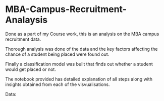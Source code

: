 # MBA-Campus-Recruitment-Analaysis
Done as a part of my Course work, this is an analysis on the MBA campus recruitment data.

Thorough analysis was done of the data and the key factors affecting the chance of a student being placed were found out.

Finally a classification model was built that finds out whether a student would get placed or not.

The notebook provided has detailed explanation of all steps along with insights obtained from each of the visvualisations.

Data: 

